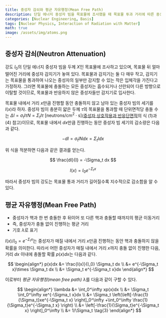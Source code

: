 ```yaml
---
title: 중성자 감쇠와 평균 자유행정(Mean Free Path)
description: 단일 에너지 중성자 빔을 목표물에 조사했을 때 목표물 투과 거리에 따른 중성자 빔의 강도를 계산하고, 이로부터 중성자의 평균 자유행정을 유도한다.
categories: [Nuclear Engineering, Basis]
tags: [Nuclear Physics, Interaction of Radiation with Matter]
math: true
image: /assets/img/atoms.png
---
```

## 중성자 감쇠(Neutron Attenuation)
강도 $I_0$의 단일 에너지 중성자 빔을 두께 $X$인 목표물에 조사하고 있으며, 목표물 뒤 얼마 떨어진 거리에 중성자 감지기가 놓여 있다. 목표물과 감지기는 둘 다 매우 작고, 감지기는 목표물을 통과하여 나오는 중성자의 일부만 감지할 수 있는 작은 입체각을 가진다고 가정하자. 그러면 목표물에 충돌하는 모든 중성자는 흡수되거나 산란되어 다른 방향으로 이탈할 것이므로, 목표물과 반응하지 않은 중성자들만 감지기로 입사한다.

목표물 내에서 거리 $x$만큼 진행할 동안 충돌하지 않고 남아 있는 중성자 빔의 세기를 $I(x)$라 하자. 중성자 빔이 충분히 얇은 두께 $\tau$의 목표물을 통과할 때 단위면적당 충돌 수는 $\Delta I = \sigma_t I\tau N = \Sigma_t I\tau \ \text{[neutrons/cm}^2\cdot\text{s]}$([중성자 상호작용과 반응단면적](/posts/Neutron-Interactions-and-Cross-sections/#단면적cross-section-또는-미시적-단면적microscopic-cross-section)의 식 (1)과 (4) 참고)이므로, 목표물 내에서 $dx$만큼 진행하는 동안 중성자 빔 세기의 감소량은 다음과 같다.

$$ -dI = \sigma_t IN dx = \Sigma_t I dx \tag{1} $$

위 식을 적분하면 다음과 같은 결과를 얻는다.

$$ \frac{dI}{I} = -\Sigma_t dx $$

$$ I(x) = I_0e^{-\Sigma_t x} \tag{2} $$

따라서 중성자 빔의 강도는 목표물 통과 거리가 길어질수록 지수적으로 감소함을 알 수 있다.

## 평균 자유행정(Mean Free Path)
- 중성자가 핵과 한 번 충돌한 후 뒤이어 또 다른 핵과 충돌할 때까지의 평균 이동거리
- 즉, 중성자가 충돌 없이 진행하는 평균 거리
- 기호 $\lambda$로 표기

$I(x)/I_0=e^{-\Sigma_t x}$는  중성자가 매질 내에서 거리 $x$만큼 진행하는 동안 핵과 충돌하지 않을 확률을 의미한다. 따라서 어떤 중성자가 매질 내에서 거리 $x$까지 충돌 없이 진행한 다음, 거리 $dx$ 이내에 충돌할 확률 $p(x)dx$는 다음과 같다.

$$ \begin{align*}
p(x)dx &= \frac{I(x)}{I_0} \Sigma_t dx
\\ &= e^{-\Sigma_t x}\times \Sigma_t dx
\\ &= \Sigma_t e^{-\Sigma_t x}dx
\end{align*}
$$

이로부터 *평균 자유행정(mean free path)* $\lambda$를 다음과 같이 구할 수 있다.

$$ \begin{align*}
\lambda &= \int_0^\infty xp(x)dx
\\ &= \Sigma_t \int_0^\infty xe^{-\Sigma_t x}dx
\\ &= \Sigma_t \left(\left[-\frac{1}{\Sigma_t}xe^{-\Sigma_t x} \right]_0^\infty +\int_0^\infty \frac{1}{\Sigma_t}e^{-\Sigma_t x} \right)
\\ &= \left[-\frac{1}{\Sigma_t}e^{-\Sigma_t x} \right]_0^\infty
\\ &= 1/\Sigma_t \tag{3}
\end{align*}
$$
